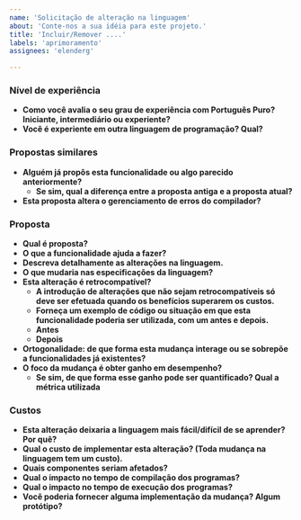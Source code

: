 ```yaml
---
name: 'Solicitação de alteração na linguagem'
about: 'Conte-nos a sua idéia para este projeto.'
title: 'Incluir/Remover ....'
labels: 'aprimoramento'
assignees: 'elenderg'

---
```


### Nível de experiência

- **Como você avalia o seu grau de experiência com Português Puro? Iniciante, intermediário ou experiente?**
- **Você é experiente em outra linguagem de programação? Qual?**

### Propostas similares

- **Alguém já propôs esta funcionalidade ou algo parecido anteriormente?**
  - **Se sim, qual a diferença entre a proposta antiga e a proposta atual?**
- **Esta proposta altera o gerenciamento de erros do compilador?**


### Proposta

- **Qual é proposta?**
- **O que a funcionalidade ajuda a fazer?**
- **Descreva detalhamente as alterações na linguagem.**
- **O que mudaria nas especificações da linguagem?**
- **Esta alteração é retrocompatível?**
  - **A introdução de alterações que não sejam retrocompatíveis só deve ser efetuada quando os benefícios superarem os custos.**
  - **Forneça um exemplo de código ou situação em que esta funcionalidade poderia ser utilizada, com um antes e depois.**
  - **Antes**
  - **Depois**
- **Ortogonalidade: de que forma esta mudança interage ou se sobrepõe a funcionalidades já existentes?**
- **O foco da mudança é obter ganho em desempenho?**
  - **Se sim, de que forma esse ganho pode ser quantificado? Qual a métrica utilizada**

### Custos

- **Esta alteração deixaria a linguagem mais fácil/difícil de se aprender? Por quê?**
- **Qual o custo de implementar esta alteração? (Toda mudança na linguagem tem um custo).**
- **Quais componentes seriam afetados?**
- **Qual o impacto no tempo de compilação dos programas?**
- **Qual o impacto no tempo de execução dos programas?**
- **Você poderia fornecer alguma implementação da mudança? Algum protótipo?**

